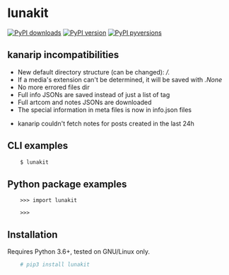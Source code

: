 # lunakit

[![PyPI downloads](http://pepy.tech/badge/lunakit)](
    http://pepy.tech/project/lunakit)
[![PyPI version](https://img.shields.io/pypi/v/lunakit.svg)](
    https://pypi.org/projects/lunakit)
[![PyPI pyversions](https://img.shields.io/pypi/pyversions/lunakit.svg)](
    https://pypi.python.org/pypi/lunakit)


<SHORTDESC>

## kanarip incompatibilities

- New default directory structure (can be changed): _<id>/<resource>.<ext>_
- If a media's extension can't be determined, it will be saved with _.None_
- No more errored files dir
- Full info JSONs are saved instead of just a list of tag
- Full artcom and notes JSONs are downloaded
- The special information in meta files is now in info.json files

* kanarip couldn't fetch notes for posts created in the last 24h

## CLI examples

```sh
    $ lunakit
```

## Python package examples

```python3
    >>> import lunakit

    >>> 
```

## Installation

Requires Python 3.6+, tested on GNU/Linux only.

```sh
    # pip3 install lunakit
```
